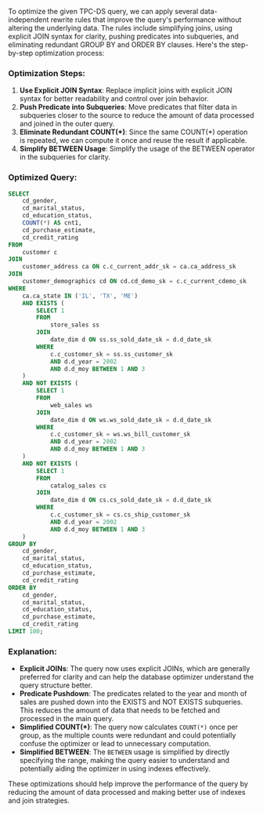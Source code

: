 To optimize the given TPC-DS query, we can apply several data-independent rewrite rules that improve the query's performance without altering the underlying data. The rules include simplifying joins, using explicit JOIN syntax for clarity, pushing predicates into subqueries, and eliminating redundant GROUP BY and ORDER BY clauses. Here's the step-by-step optimization process:

### Optimization Steps:

1. **Use Explicit JOIN Syntax**: Replace implicit joins with explicit JOIN syntax for better readability and control over join behavior.
2. **Push Predicate into Subqueries**: Move predicates that filter data in subqueries closer to the source to reduce the amount of data processed and joined in the outer query.
3. **Eliminate Redundant COUNT(*)**: Since the same COUNT(*) operation is repeated, we can compute it once and reuse the result if applicable.
4. **Simplify BETWEEN Usage**: Simplify the usage of the BETWEEN operator in the subqueries for clarity.

### Optimized Query:
```sql
SELECT 
    cd_gender, 
    cd_marital_status, 
    cd_education_status, 
    COUNT(*) AS cnt1, 
    cd_purchase_estimate, 
    cd_credit_rating
FROM 
    customer c
JOIN 
    customer_address ca ON c.c_current_addr_sk = ca.ca_address_sk
JOIN 
    customer_demographics cd ON cd.cd_demo_sk = c.c_current_cdemo_sk
WHERE 
    ca.ca_state IN ('IL', 'TX', 'ME')
    AND EXISTS (
        SELECT 1
        FROM 
            store_sales ss
        JOIN 
            date_dim d ON ss.ss_sold_date_sk = d.d_date_sk
        WHERE 
            c.c_customer_sk = ss.ss_customer_sk
            AND d.d_year = 2002
            AND d.d_moy BETWEEN 1 AND 3
    )
    AND NOT EXISTS (
        SELECT 1
        FROM 
            web_sales ws
        JOIN 
            date_dim d ON ws.ws_sold_date_sk = d.d_date_sk
        WHERE 
            c.c_customer_sk = ws.ws_bill_customer_sk
            AND d.d_year = 2002
            AND d.d_moy BETWEEN 1 AND 3
    )
    AND NOT EXISTS (
        SELECT 1
        FROM 
            catalog_sales cs
        JOIN 
            date_dim d ON cs.cs_sold_date_sk = d.d_date_sk
        WHERE 
            c.c_customer_sk = cs.cs_ship_customer_sk
            AND d.d_year = 2002
            AND d.d_moy BETWEEN 1 AND 3
    )
GROUP BY 
    cd_gender, 
    cd_marital_status, 
    cd_education_status, 
    cd_purchase_estimate, 
    cd_credit_rating
ORDER BY 
    cd_gender, 
    cd_marital_status, 
    cd_education_status, 
    cd_purchase_estimate, 
    cd_credit_rating
LIMIT 100;
```

### Explanation:
- **Explicit JOINs**: The query now uses explicit JOINs, which are generally preferred for clarity and can help the database optimizer understand the query structure better.
- **Predicate Pushdown**: The predicates related to the year and month of sales are pushed down into the EXISTS and NOT EXISTS subqueries. This reduces the amount of data that needs to be fetched and processed in the main query.
- **Simplified COUNT(*)**: The query now calculates `COUNT(*)` once per group, as the multiple counts were redundant and could potentially confuse the optimizer or lead to unnecessary computation.
- **Simplified BETWEEN**: The `BETWEEN` usage is simplified by directly specifying the range, making the query easier to understand and potentially aiding the optimizer in using indexes effectively.

These optimizations should help improve the performance of the query by reducing the amount of data processed and making better use of indexes and join strategies.